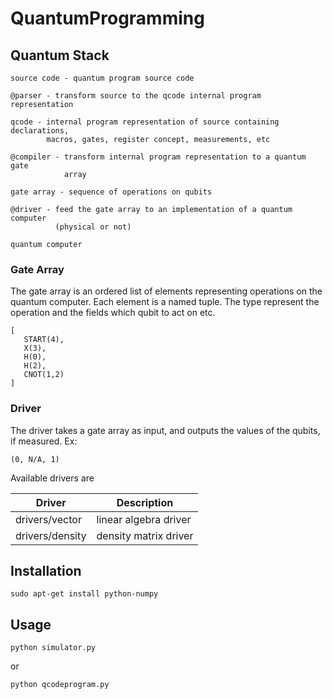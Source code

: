 # QuantumProgramming


## Quantum Stack

    source code - quantum program source code

    @parser - transform source to the qcode internal program representation

    qcode - internal program representation of source containing declarations,
            macros, gates, register concept, measurements, etc

    @compiler - transform internal program representation to a quantum gate
                array

    gate array - sequence of operations on qubits

    @driver - feed the gate array to an implementation of a quantum computer
              (physical or not)

    quantum computer

### Gate Array

The gate array is an ordered list of elements representing operations on the
quantum computer. Each element is a named tuple. The type represent the
operation and the fields which qubit to act on etc.

    [
       START(4),
       X(3),
       H(0),
       H(2),
       CNOT(1,2)
    ]


### Driver

The driver takes a gate array as input, and outputs the values of the
qubits, if measured. Ex:

    (0, N/A, 1)

Available drivers are

| Driver            | Description           |
| ----------------- | --------------------- |
| drivers/vector    | linear algebra driver |
| drivers/density   | density matrix driver |

## Installation

    sudo apt-get install python-numpy


## Usage

    python simulator.py

or

    python qcodeprogram.py
